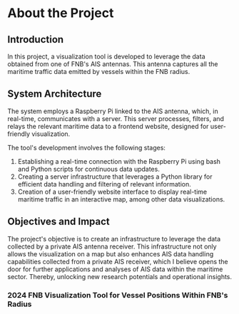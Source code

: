 # About the Project

## Introduction
In this project, a visualization tool is developed to leverage the data obtained from one of FNB's AIS antennas. This antenna captures all the maritime traffic data emitted by vessels within the FNB radius.

## System Architecture
The system employs a Raspberry Pi linked to the AIS antenna, which, in real-time, communicates with a server. This server processes, filters, and relays the relevant maritime data to a frontend website, designed for user-friendly visualization.

The tool's development involves the following stages:
1. Establishing a real-time connection with the Raspberry Pi using bash and Python scripts for continuous data updates.
2. Creating a server infrastructure that leverages a Python library for efficient data handling and filtering of relevant information.
3. Creation of a user-friendly website interface to display real-time maritime traffic in an interactive map, among other data visualizations.

## Objectives and Impact
The project's objective is to create an infrastructure to leverage the data collected by a private AIS antenna receiver. This infrastructure not only allows the visualization on a map but also enhances AIS data handling capabilities collected from a private AIS receiver, which I believe opens the door for further applications and analyses of AIS data within the maritime sector. Thereby, unlocking new research potentials and operational insights.

### 2024 FNB Visualization Tool for Vessel Positions Within FNB's Radius
